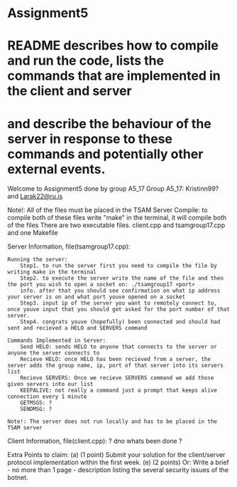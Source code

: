 # Assignment5
# README describes how to compile and run the code, lists the commands that are implemented in the client and server
# and describe the behaviour of the server in response to these commands and potentially other external events.


Welcome to Assignment5 done by group A5_17
    Group A5_17: Kristinn99? and Larak22@ru.is

Note!: All of the files must be placed in the TSAM Server 
Compile: to compile both of these files write "make" in the terminal, it will compile both of the files
There are two executable files. client.cpp and tsamgroup17.cpp and one Makefile


Server Information, file(tsamgroup17.cpp):

    Running the server:
        Step1. to run the server first you need to compile the file by writing make in the terminal
        Step2. to execute the server write the name of the file and then the port you wish to open a socket on: ./tsamgroup17 <port> 
        info. after that you should see confirmation on what ip address your server is on and what port youve opened on a socket
        Step3. input ip of the server you want to remotely connect to, once youve input that you should get asked for the port number of that server. 
        Step4. congrats youve (hopefully) been connected and should had sent and recieved a HELO and SERVERS command 

    Commands Implemented in Server:
        Send HELO: sends HELO to anyone that connects to the server or anyone the server connects to
        Recieve HELO: once HELO has been recieved from a server, the server adds the group name, ip, port of that server into its servers list
        Recieve SERVERS: Once we recieve SERVERS command we add those given servers into our list
        KEEPALIVE: not really a command just a prompt that keeps alive connection every 1 minute
        GETMSGS: ?
        SENDMSG: ?

    Note!: The server does not run locally and has to be placed in the TSAM server 

Client Information, file(client.cpp):
    ? dno whats been done ?


Extra Points to claim:
(a) (1 point) Submit your solution for the client/server protocol implementation within the first week.
(e) (2 points) Or: Write a brief - no more than 1 page - description listing the several security issues of the botnet.

